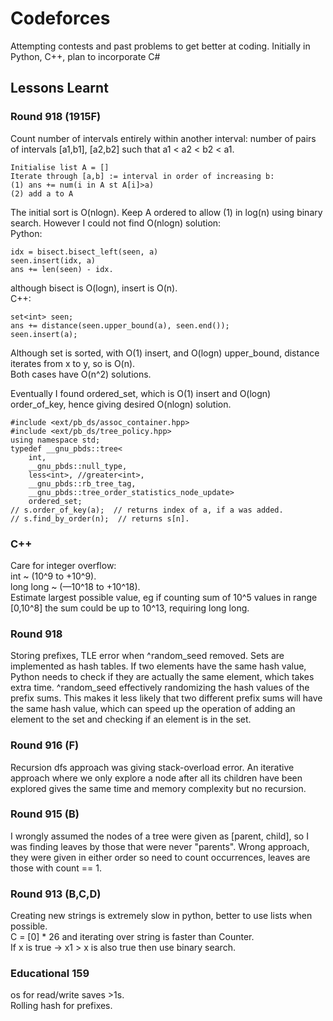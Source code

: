# Codeforces
Attempting contests and past problems to get better at coding. Initially in Python, C++, plan to incorporate C#

## Lessons Learnt 

### Round 918 (1915F)  
Count number of intervals entirely within another interval: number of pairs of intervals [a1,b1], [a2,b2] such that a1 < a2 < b2 < a1. 
```
Initialise list A = []  
Iterate through [a,b] := interval in order of increasing b:  
(1) ans += num(i in A st A[i]>a)  
(2) add a to A   
``` 
The initial sort is O(nlogn). Keep A ordered to allow (1) in log(n) using binary search.  However I could not find O(nlogn) solution:  
Python: 
```
idx = bisect.bisect_left(seen, a)  
seen.insert(idx, a)  
ans += len(seen) - idx.
```
although bisect is O(logn), insert is O(n).  
C++: 
```
set<int> seen;  
ans += distance(seen.upper_bound(a), seen.end());  
seen.insert(a);
```
Although set is sorted, with O(1) insert, and O(logn) upper_bound, distance iterates from x to y, so is O(n).  
Both cases have O(n^2) solutions.  

Eventually I found ordered_set, which is O(1) insert and O(logn) order_of_key, hence giving desired O(nlogn) solution.
```
#include <ext/pb_ds/assoc_container.hpp>  
#include <ext/pb_ds/tree_policy.hpp>  
using namespace std;  
typedef __gnu_pbds::tree<  
    int,  
    __gnu_pbds::null_type,  
    less<int>, //greater<int>,  
    __gnu_pbds::rb_tree_tag,  
    __gnu_pbds::tree_order_statistics_node_update>  
    ordered_set;  
// s.order_of_key(a);  // returns index of a, if a was added.   
// s.find_by_order(n);  // returns s[n]. 
```
  

### C++
Care for integer overflow:    
int ~ (10^9 to +10^9).  
long long ~ (—10^18 to +10^18).  
Estimate largest possible value, eg if counting sum of 10^5 values in range [0,10^8] the sum could be up to 10^13, requiring long long.  


### Round 918
Storing prefixes, TLE error when ^random_seed removed. Sets are implemented as hash tables. If two elements have the same hash value, Python needs to check if they are actually the same element, which takes extra time. ^random_seed effectively randomizing the hash values of the prefix sums. This makes it less likely that two different prefix sums will have the same hash value, which can speed up the operation of adding an element to the set and checking if an element is in the set.

### Round 916 (F)
Recursion dfs approach was giving stack-overload error. An iterative approach where we only explore a node after all its children have been explored gives the same time and memory complexity but no recursion.  

### Round 915 (B) 
I wrongly assumed the nodes of a tree were given as [parent, child], so I was finding leaves by those that were never "parents". Wrong approach, they were given in either order so need to count occurrences, leaves are those with count == 1.  

### Round 913 (B,C,D)
Creating new strings is extremely slow in python, better to use lists when possible.  
C = [0] * 26 and iterating over string is faster than Counter.  
If x is true -> x1 > x is also true then use binary search.  

### Educational 159 
os for read/write saves >1s.  
Rolling hash for prefixes.  


